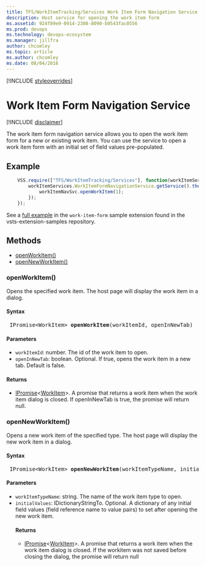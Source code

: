 ```yaml
---
title: TFS/WorkItemTracking/Services Work Item Form Navigation Service API | Extensions for Azure DevOps Services
description: Host service for opening the work item form
ms.assetid: 924f89e9-0914-2308-8090-b0543fac0556
ms.prod: devops
ms.technology: devops-ecosystem
ms.manager: jillfra
author: chcomley
ms.topic: article
ms.author: chcomley
ms.date: 08/04/2016
---
```


[!INCLUDE [styleoverrides](../../../_data/style-overrides.md)]

# Work Item Form Navigation Service

[!INCLUDE [disclaimer](../../../_data/disclaimer.md)]

The work item form navigation service allows you to open the work item form for a new or existing work item. You can use the service to open a work item form with an initial set of field values pre-populated.

## Example

```js
    VSS.require(["TFS/WorkItemTracking/Services"], function(workItemServices) {
        workItemServices.WorkItemFormNavigationService.getService().then(function (workItemNavSvc) {
            workItemNavSvc.openWorkItem(1);
        });
    });
```

See a [full example](https://github.com/Microsoft/vsts-extension-samples/blob/master/work-item-form/workItemService.html) in the `work-item-form` sample extension found in the vsts-extension-samples repository.

## Methods

* [openWorkItem()](#method_openWorkItem)
* [openNewWorkItem()](#method_openNewWorkItem)

<a name="method_openWorkItem"></a>
### openWorkItem()

Opens the specified work item. The host page will display the work item in a dialog.

#### Syntax
<pre class='syntax'>
 IPromise&lt;WorkItem&gt; <b>openWorkItem</b>(workItemId, openInNewTab)
</pre>

#### Parameters

* `workItemId`: number. The id of the work item to open.
* `openInNewTab`: boolean. Optional. If true, opens the work item in a new tab. Default is false.

#### Returns

* [IPromise](../../../VSS/References/VSS_WebPlatform_Interfaces/IPromise.md)&lt;[WorkItem](../Contracts/WorkItem.md)&gt;. A promise that returns a work item when the work item dialog is closed. If openInNewTab is true, the promise will return null.

<a name="method_openNewWorkItem"></a>
### openNewWorkItem()

Opens a new work item of the specified type. The host page will display the new work item in a dialog.

#### Syntax
<pre class='syntax'>
 IPromise&lt;WorkItem&gt; <b>openNewWorkItem</b>(workItemTypeName, initialValues)
</pre>

#### Parameters

* `workItemTypeName`: string. The name of the work item type to open.
* `initialValues`: IDictionaryStringTo<Object>. Optional. A dictionary of any initial field values (field reference name to value pairs) to set after opening the new work item.

#### Returns

* [IPromise](../../../VSS/References/VSS_WebPlatform_Interfaces/IPromise.md)&lt;[WorkItem](../Contracts/WorkItem.md)&gt;. A promise that returns a work item when the work item dialog is closed. If the workitem was not saved before closing the dialog, the promise will return null
